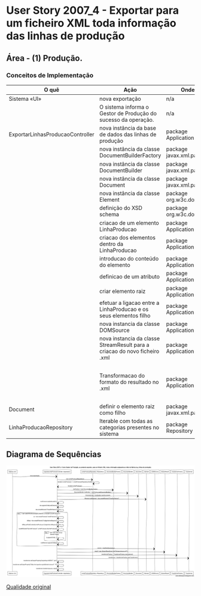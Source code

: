 # User Story 2007_4 - Exportar para um ficheiro XML toda informação das linhas de produção

## Área - (1) Produção.

### Conceitos de Implementação

| O quê                            | Ação                                                         | Onde                      | Método                                                       |
| -------------------------------- | ------------------------------------------------------------ | ------------------------- | ------------------------------------------------------------ |
| Sistema «UI»                     | nova exportação                                              | n/a                       | n/a                                                          |
|                                  | O sistema informa o Gestor de Produção do sucesso da operação. | n/a                       | n/a                                                          |
| ExportarLinhasProducaoController | nova instância da base de dados das linhas de produção       | package Application       | new LinhaProducaoRepository()                                |
|                                  | nova instância da classe DocumentBuilderFactory              | package javax.xml.parsers | new DocumentBuilderFactory()                                 |
|                                  | nova instância da classe DocumentBuilder                     | package javax.xml.parsers | new DocumentBuilder()                                        |
|                                  | nova instância da classe Document                            | package javax.xml.parsers | new Document()                                               |
|                                  | nova instância da classe Element                             | package org.w3c.dom       | createElement()                                              |
|                                  | definição do XSD schema                                      | package org.w3c.dom       | setAttriibuteNS()                                            |
|                                  | criacao de um elemento LinhaProducao                         | package Application       | createElement("LinhaProducao")                               |
|                                  | criacao dos elementos dentro da LinhaProducao                | package Application       | createElement()                                              |
|                                  | introducao do conteúdo do elemento                           | package Application       | setTextContent()                                             |
|                                  | definicao de um atributo                                     | package Application       | setAttribute()                                               |
|                                  | criar elemento raiz                                          | package Application       | createElement("ChaoDeFabrica")                               |
|                                  | efetuar a ligacao entre a LinhaProducao e os seus elementos filho | package Application       | appendChild(LinhaProducao)                                   |
|                                  | nova instancia da classe DOMSource                           | package Application       | newDomSource()                                               |
|                                  | nova instancia da classe StreamResult para a criacao do novo ficheiro .xml | package Application       | new StreamResult(new File("linhasproducao.xml"))             |
|                                  | Transformacao do formato do resultado no .xml                | package Application       | TransformerFactory.newInstance(),  transformerFactory.newTransformer(), setOutputProperty(OutputKeys.INDENT, "yes"), setOutputProperty("{http://xml.apache.org/xslt}indent-amount", "4"), transform(source, result) |
| Document                         | definir o elemento raiz como filho                           | package javax.xml.parsers | appendChild()                                                |
| LinhaProducaoRepository          | Iterable com todas as categorias presentes no sistema        | package Repository        | LinhaProducaoRepository.finAll()                             |

## Diagrama de Sequências

![2007_4_SD](../../../diagrams/2007/2007_4_SD.png)

[Qualidade original](https://bitbucket.org/1181056/lei_isep_2019_20_sem4_2di_1170894_1180871_1181053_1181056_1180/src/master/documentation/USER%20STORIES/diagrams/2007/2007_4_SD.png)